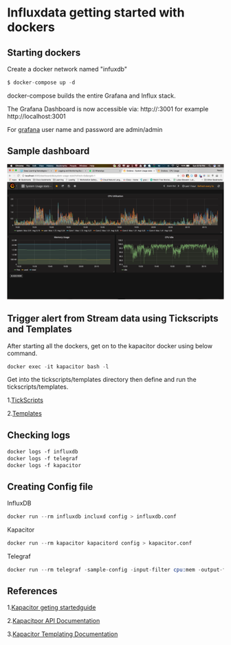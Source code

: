 # Influxdata getting started with dockers

## Starting dockers

Create a docker network named "infuxdb"

```s
$ docker-compose up -d
```

docker-compose builds the entire Grafana and Influx stack.

The Grafana Dashboard is now accessible via: http://<Host IP Address>:3001 for example http://localhost:3001

For [grafana](https://github.com/grafana/grafana-docker) user name and password are admin/admin

## Sample dashboard

![Grafana Dashboard for System Usage stats](images/SystemUsageDashboard.png)


## Trigger alert from Stream data using Tickscripts and Templates

After starting all the dockers, get on to the kapacitor docker using below command.

```s
docker exec -it kapacitor bash -l
```

Get into the tickscripts/templates directory then define and run the tickscripts/templates.


1.[TickScripts](https://github.com/naren-m/influxdb_get_started/tree/master/tickscripts)

2.[Templates](https://github.com/naren-m/influxdb_get_started/tree/master/templates)


## Checking logs

```shell
docker logs -f influxdb
docker logs -f telegraf
docker logs -f kapacitor

```

## Creating Config file

InfluxDB

```s
docker run --rm influxdb incluxd config > influxdb.conf
```

Kapacitor

```s
docker run --rm kapacitor kapacitord config > kapacitor.conf
```

Telegraf

```s
docker run --rm telegraf -sample-config -input-filter cpu:mem -output-filter influxdb > telegraf.conf
```

## References

1.[Kapacitor geting startedguide](https://docs.influxdata.com/kapacitor/v1.2/introduction/getting_started/)

2.[Kapacitpor API Documentation](https://docs.influxdata.com/kapacitor/v1.2/api/api)

3.[Kapacitor Templating Documentation](https://docs.influxdata.com/kapacitor/v1.2/examples/template_tasks/)
